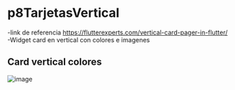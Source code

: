 # p8TarjetasVertical
-link de referencia
 https://flutterexperts.com/vertical-card-pager-in-flutter/
-Widget card en vertical con colores e imagenes
## Card vertical colores
![image](https://github.com/user-attachments/assets/875461b5-4200-4d63-9c91-0ef3339d03fb)





